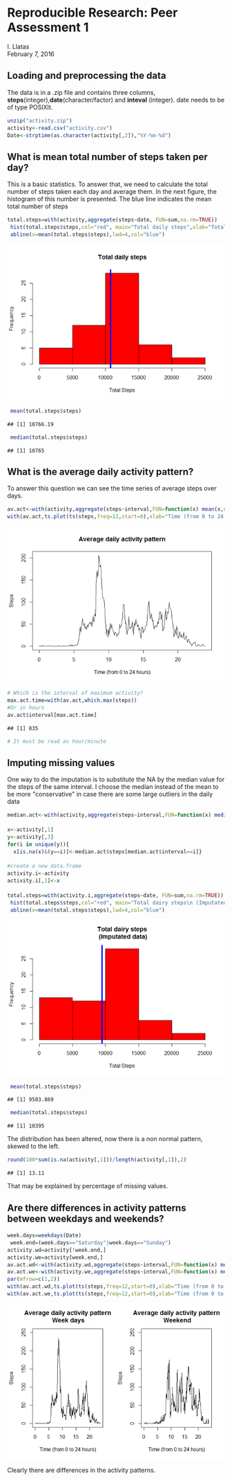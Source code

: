 # Reproducible Research: Peer Assessment 1
I. Llatas  
February 7, 2016  


## Loading and preprocessing the data

The data is in a .zip file and contains three columns, **steps**(integer),**date**(character/factor) and **inteval** (integer).
date needs to be of type POSIXlt.


```r
unzip("activity.zip")
activity<-read.csv("activity.csv")
Date<-strptime(as.character(activity[,2]),"%Y-%m-%d")
```


## What is mean total number of steps taken per day?
This is a basic statistics.  To answer that, we need to calculate the total number of steps taken each day and average them. In the next figure, the histogram of this number is presented.  The blue line indicates the mean total number of steps


```r
total.steps=with(activity,aggregate(steps~date, FUN=sum,na.rm=TRUE))
 hist(total.steps$steps,col="red", main="Total daily steps",xlab="Total Steps")
 abline(v=mean(total.steps$steps),lwd=4,col="blue")
```

![](PA1_template_files/figure-html/unnamed-chunk-2-1.png)

```r
 mean(total.steps$steps)
```

```
## [1] 10766.19
```

```r
 median(total.steps$steps)
```

```
## [1] 10765
```

## What is the average daily activity pattern?
To answer this question we can see the time series of average steps over days.

```r
av.act<-with(activity,aggregate(steps~interval,FUN=function(x) mean(x,na.rm=TRUE)))
with(av.act,ts.plot(ts(steps,freq=12,start=0),xlab="Time (from 0 to 24 hours)",ylab="Steps",main="Average daily activity pattern"))
```

![](PA1_template_files/figure-html/unnamed-chunk-3-1.png)

```r
# Which is the interval of maximum activity?
max.act.time=with(av.act,which.max(steps))
#Or in hours
av.act$interval[max.act.time]
```

```
## [1] 835
```

```r
# It must be read as hour/minute
```

## Imputing missing values
One way to do the imputation is to substitute the NA by the median value for the steps of the same interval. I choose the median instead of the mean to be more "conservative" in case there are some large outliers in the daily data


```r
median.act<-with(activity,aggregate(steps~interval,FUN=function(x) median(x,na.rm=TRUE)))

x<-activity[,1]
y<-activity[,3]
for(i in unique(y)){
  x[is.na(x)&(y==i)]<-median.act$steps[median.act$interval==i]}

#create a new data.frame
activity.i<-activity
activity.i[,1]<-x

total.steps=with(activity.i,aggregate(steps~date, FUN=sum,na.rm=TRUE))
 hist(total.steps$steps,col="red", main="Total dairy steps\n (Imputated data)",xlab="Total Steps")
 abline(v=mean(total.steps$steps),lwd=4,col="blue")
```

![](PA1_template_files/figure-html/unnamed-chunk-4-1.png)

```r
 mean(total.steps$steps)
```

```
## [1] 9503.869
```

```r
 median(total.steps$steps)
```

```
## [1] 10395
```

The distribution has been altered, now there is a non normal pattern, skewed to the left.  


```r
round(100*sum(is.na(activity[,1]))/length(activity[,1]),2)
```

```
## [1] 13.11
```

That may be explained by percentage of missing values.

## Are there differences in activity patterns between weekdays and weekends?


```r
week.days=weekdays(Date)
 week.end=(week.days=="Saturday"|week.days=="Sunday")
activity.wd=activity[!week.end,]
activity.we=activity[week.end,]
av.act.wd<-with(activity.wd,aggregate(steps~interval,FUN=function(x) mean(x,na.rm=TRUE)))
av.act.we<-with(activity.we,aggregate(steps~interval,FUN=function(x) mean(x,na.rm=TRUE)))
par(mfrow=c(1,2))
with(av.act.wd,ts.plot(ts(steps,freq=12,start=0),xlab="Time (from 0 to 24 hours)",ylab="Steps",main="Average daily activity pattern\n Week days", ylim=c(0,250)))
with(av.act.we,ts.plot(ts(steps,freq=12,start=0),xlab="Time (from 0 to 24 hours)",ylab="Steps",main="Average daily activity pattern\n Weekend",ylim=c(0,250)))
```

![](PA1_template_files/figure-html/unnamed-chunk-6-1.png)

Clearly there are differences in the activity patterns.
